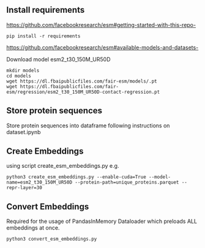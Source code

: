 ## Install requirements
https://github.com/facebookresearch/esm#getting-started-with-this-repo-
```
pip install -r requirements
```
https://github.com/facebookresearch/esm#available-models-and-datasets- 

Download model esm2_t30_150M_UR50D
```
mkdir models
cd models
wget https://dl.fbaipublicfiles.com/fair-esm/models/.pt
wget https://dl.fbaipublicfiles.com/fair-esm/regression/esm2_t30_150M_UR50D-contact-regression.pt
```
## Store protein sequences
Store protein sequences into dataframe following instructions on dataset.ipynb

## Create Embeddings
using script create_esm_embeddings.py
e.g. 
```
python3 create_esm_embeddings.py --enable-cuda=True --model-name=esm2_t30_150M_UR50D --protein-path=unique_proteins.parquet --repr-layer=30
```

## Convert Embeddings
Required for the usage of PandasInMemory Dataloader which preloads ALL embeddings at once.
```
python3 convert_esm_embeddings.py
```